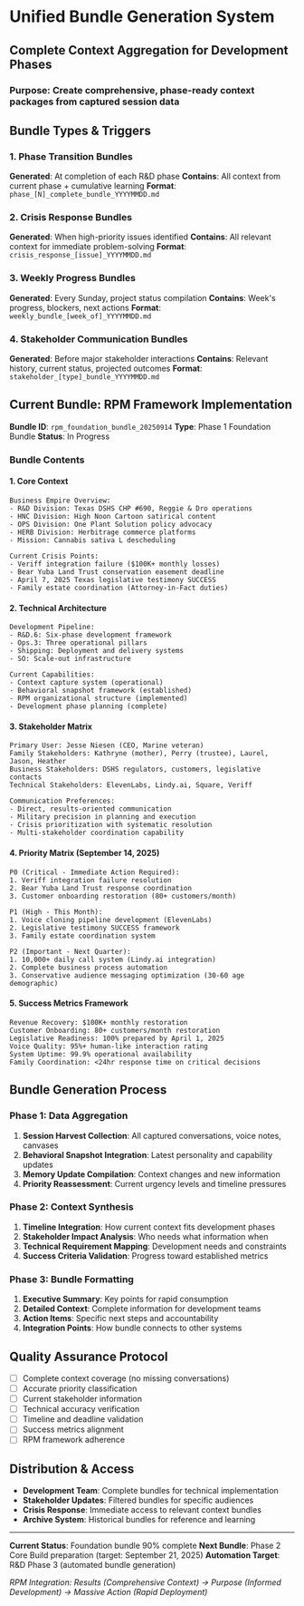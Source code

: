 # Unified Bundle Generation System

## Complete Context Aggregation for Development Phases

### Purpose: Create comprehensive, phase-ready context packages from captured session data

## Bundle Types & Triggers

### 1. Phase Transition Bundles

**Generated**: At completion of each R&D phase
**Contains**: All context from current phase + cumulative learning
**Format**: `phase_[N]_complete_bundle_YYYYMMDD.md`

### 2. Crisis Response Bundles  

**Generated**: When high-priority issues identified
**Contains**: All relevant context for immediate problem-solving
**Format**: `crisis_response_[issue]_YYYYMMDD.md`

### 3. Weekly Progress Bundles

**Generated**: Every Sunday, project status compilation
**Contains**: Week's progress, blockers, next actions
**Format**: `weekly_bundle_[week_of]_YYYYMMDD.md`

### 4. Stakeholder Communication Bundles

**Generated**: Before major stakeholder interactions
**Contains**: Relevant history, current status, projected outcomes
**Format**: `stakeholder_[type]_bundle_YYYYMMDD.md`

## Current Bundle: RPM Framework Implementation

**Bundle ID**: `rpm_foundation_bundle_20250914`
**Type**: Phase 1 Foundation Bundle
**Status**: In Progress

### Bundle Contents

#### 1. Core Context

```
Business Empire Overview:
- R&D Division: Texas DSHS CHP #690, Reggie & Dro operations
- HNC Division: High Noon Cartoon satirical content
- OPS Division: One Plant Solution policy advocacy  
- HERB Division: Herbitrage commerce platforms
- Mission: Cannabis sativa L descheduling

Current Crisis Points:
- Veriff integration failure ($100K+ monthly losses)
- Bear Yuba Land Trust conservation easement deadline
- April 7, 2025 Texas legislative testimony SUCCESS
- Family estate coordination (Attorney-in-Fact duties)
```

#### 2. Technical Architecture

```
Development Pipeline:
- R&D.6: Six-phase development framework
- Ops.3: Three operational pillars
- Shipping: Deployment and delivery systems
- SO: Scale-out infrastructure

Current Capabilities:
- Context capture system (operational)
- Behavioral snapshot framework (established)
- RPM organizational structure (implemented)
- Development phase planning (complete)
```

#### 3. Stakeholder Matrix

```
Primary User: Jesse Niesen (CEO, Marine veteran)
Family Stakeholders: Kathryne (mother), Perry (trustee), Laurel, Jason, Heather
Business Stakeholders: DSHS regulators, customers, legislative contacts
Technical Stakeholders: ElevenLabs, Lindy.ai, Square, Veriff

Communication Preferences:
- Direct, results-oriented communication
- Military precision in planning and execution
- Crisis prioritization with systematic resolution
- Multi-stakeholder coordination capability
```

#### 4. Priority Matrix (September 14, 2025)

```
P0 (Critical - Immediate Action Required):
1. Veriff integration failure resolution
2. Bear Yuba Land Trust response coordination
3. Customer onboarding restoration (80+ customers/month)

P1 (High - This Month):
1. Voice cloning pipeline development (ElevenLabs)
2. Legislative testimony SUCCESS framework
3. Family estate coordination system

P2 (Important - Next Quarter):
1. 10,000+ daily call system (Lindy.ai integration)
2. Complete business process automation
3. Conservative audience messaging optimization (30-60 age demographic)
```

#### 5. Success Metrics Framework

```
Revenue Recovery: $100K+ monthly restoration
Customer Onboarding: 80+ customers/month restoration
Legislative Readiness: 100% prepared by April 1, 2025
Voice Quality: 95%+ human-like interaction rating
System Uptime: 99.9% operational availability
Family Coordination: <24hr response time on critical decisions
```

## Bundle Generation Process

### Phase 1: Data Aggregation

1. **Session Harvest Collection**: All captured conversations, voice notes, canvases
2. **Behavioral Snapshot Integration**: Latest personality and capability updates  
3. **Memory Update Compilation**: Context changes and new information
4. **Priority Reassessment**: Current urgency levels and timeline pressures

### Phase 2: Context Synthesis

1. **Timeline Integration**: How current context fits development phases
2. **Stakeholder Impact Analysis**: Who needs what information when
3. **Technical Requirement Mapping**: Development needs and constraints
4. **Success Criteria Validation**: Progress toward established metrics

### Phase 3: Bundle Formatting

1. **Executive Summary**: Key points for rapid consumption
2. **Detailed Context**: Complete information for development teams
3. **Action Items**: Specific next steps and accountability
4. **Integration Points**: How bundle connects to other systems

## Quality Assurance Protocol

- [ ] Complete context coverage (no missing conversations)
- [ ] Accurate priority classification
- [ ] Current stakeholder information
- [ ] Technical accuracy verification
- [ ] Timeline and deadline validation
- [ ] Success metrics alignment
- [ ] RPM framework adherence

## Distribution & Access

- **Development Team**: Complete bundles for technical implementation
- **Stakeholder Updates**: Filtered bundles for specific audiences
- **Crisis Response**: Immediate access to relevant context bundles
- **Archive System**: Historical bundles for reference and learning

---
**Current Status**: Foundation bundle 90% complete
**Next Bundle**: Phase 2 Core Build preparation (target: September 21, 2025)
**Automation Target**: R&D Phase 3 (automated bundle generation)

*RPM Integration: Results (Comprehensive Context) → Purpose (Informed Development) → Massive Action (Rapid Deployment)*

<!-- Last verified: 2025-10-02 -->

<!-- Optimized: 2025-10-02 -->

<!-- Last updated: 2025-10-02 -->

<!-- Last optimized: 2025-10-02 -->
